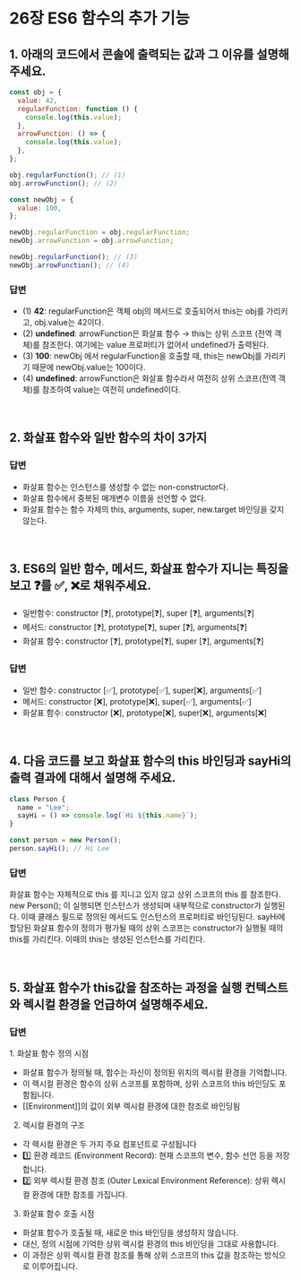 # 26장 ES6 함수의 추가 기능

## 1. 아래의 코드에서 콘솔에 출력되는 값과 그 이유를 설명해주세요.

```jsx
const obj = {
  value: 42,
  regularFunction: function () {
    console.log(this.value);
  },
  arrowFunction: () => {
    console.log(this.value);
  },
};

obj.regularFunction(); // (1)
obj.arrowFunction(); // (2)

const newObj = {
  value: 100,
};

newObj.regularFunction = obj.regularFunction;
newObj.arrowFunction = obj.arrowFunction;

newObj.regularFunction(); // (3)
newObj.arrowFunction(); // (4)
```

### 답변

- (1) **42**: regularFunction은 객체 obj의 메서드로 호출되어서 this는 obj를 가리키고, obj.value는 42이다.
- (2) **undefined**: arrowFunction은 화살표 함수 → this는 상위 스코프 (전역 객체)를 참조한다. 여기에는 value 프로퍼티가 없어서 undefined가 출력된다.
- (3) **100**: newObj 에서 regularFunction을 호출할 때, this는 newObj를 가리키기 때문에 newObj.value는 100이다.
- (4) **undefined**: arrowFunction은 화살표 함수라서 여전히 상위 스코프(전역 객체)를 참조하여 value는 여전히 undefined이다.

<br />

## 2. 화살표 함수와 일반 함수의 차이 3가지

### 답변

- 화살표 함수는 인스턴스를 생성할 수 없는 non-constructor다.
- 화살표 함수에서 중복된 매개변수 이름을 선언할 수 없다.
- 화살표 함수는 함수 자체의 this, arguments, super, new.target 바인딩을 갖지 않는다.

<br />

## 3. ES6의 일반 함수, 메서드, 화살표 함수가 지니는 특징을 보고 ❓를 ✅, ❌로 채워주세요.

- 일반함수: constructor [❓], prototype[❓], super [❓], arguments[❓]
- 메서드: constructor [❓], prototype[❓], super [❓], arguments[❓]
- 화살표 함수: constructor [❓], prototype[❓], super [❓], arguments[❓]

### 답변

- 일반 함수: constructor [✅], prototype[✅], super[❌], arguments[✅]
- 메서드: constructor [❌], prototype[❌], super[✅], arguments[✅]
- 화살표 함수: constructor [❌], prototype[❌], super[❌], arguments[❌]

<br />

## 4. 다음 코드를 보고 화살표 함수의 this 바인딩과 sayHi의 출력 결과에 대해서 설명해 주세요.

```jsx
class Person {
  name = "Lee";
  sayHi = () => console.log(`Hi ${this.name}`);
}

const person = new Person();
person.sayHi(); // Hi Lee
```

### 답변

화살표 함수는 자체적으로 this 를 지니고 있지 않고 상위 스코프의 this 를 참조한다. new Person(); 이 실행되면 인스턴스가 생성되며 내부적으로 constructor가 실행된다. 이때 클래스 필드로 정의된 메서드도 인스턴스의 프로퍼티로 바인딩된다. sayHi에 할당된 화살표 함수의 정의가 평가될 때의 상위 스코프는 constructor가 실행될 때의 this를 가리킨다. 이때의 this는 생성된 인스턴스를 가리킨다.

<br />

## 5. 화살표 함수가 this값을 참조하는 과정을 실행 컨텍스트와 렉시컬 환경을 언급하여 설명해주세요.

### 답변

1️. 화살표 함수 정의 시점

- 화살표 함수가 정의될 때, 함수는 자신이 정의된 위치의 렉시컬 환경을 기억합니다.
- 이 렉시컬 환경은 함수의 상위 스코프를 포함하며, 상위 스코프의 this 바인딩도 포함됩니다.
- [[Environment]]의 값이 외부 렉시컬 환경에 대한 참조로 바인딩됨

2. 렉시컬 환경의 구조

- 각 렉시컬 환경은 두 가지 주요 컴포넌트로 구성됩니다
- 1️⃣ 환경 레코드 (Environment Record): 현재 스코프의 변수, 함수 선언 등을 저장합니다.
- 2️⃣ 외부 렉시컬 환경 참조 (Outer Lexical Environment Reference): 상위 렉시컬 환경에 대한 참조를 가집니다.

3. 화살표 함수 호출 시점

- 화살표 함수가 호출될 때, 새로운 this 바인딩을 생성하지 않습니다.
- 대신, 정의 시점에 기억한 상위 렉시컬 환경의 this 바인딩을 그대로 사용합니다.
- 이 과정은 상위 렉시컬 환경 참조를 통해 상위 스코프의 this 값을 참조하는 방식으로 이루어집니다.
